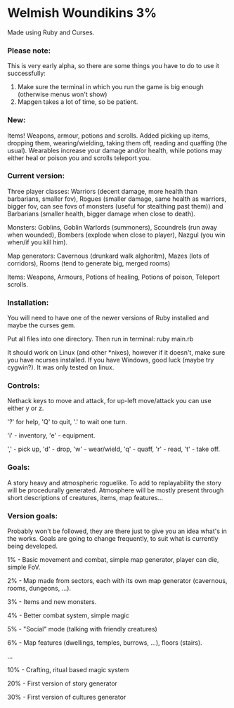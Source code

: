 # Welmish Woundikins 3%
Made using Ruby and Curses.

### Please note:
This is very early alpha, so there are some things you have to do to use it successfully:

1. Make sure the terminal in which you run the game is big enough (otherwise menus won't show)
2. Mapgen takes a lot of time, so be patient.


### New:
Items! Weapons, armour, potions and scrolls. Added picking up items, dropping them, wearing/wielding, taking them off, reading and quaffing (the usual). Wearables increase your damage and/or health, while potions may either heal or poison you and scrolls teleport you.

### Current version:
Three player classes: Warriors (decent damage, more health than barbarians, smaller fov), Rogues (smaller damage, same health as warriors, bigger fov, can see fovs of monsters (useful for stealthing past them)) and Barbarians (smaller health, bigger damage when close to death).

Monsters: Goblins, Goblin Warlords (summoners), Scoundrels (run away when wounded), Bombers (explode when close to player), Nazgul (you win when/if you kill him).

Map generators: Cavernous (drunkard walk alghoritm), Mazes (lots of corridors), Rooms (tend to generate big, merged rooms)

Items: Weapons, Armours, Potions of healing, Potions of poison, Teleport scrolls.

### Installation:
You will need to have one of the newer versions of Ruby installed and maybe the curses gem.

Put all files into one directory. Then run in terminal: ruby main.rb

It should work on Linux (and other *nixes), however if it doesn't, make sure you have ncurses installed. If you have Windows, good luck (maybe try cygwin?). It was only tested on linux.

### Controls:
Nethack keys to move and attack, for up-left move/attack you can use either y or z.

'?' for help, 'Q' to quit, '.' to wait one turn.

'i' - inventory, 'e' - equipment.

',' - pick up, 'd' - drop, 'w' - wear/wield, 'q' - quaff, 'r' - read, 't' - take off.

### Goals:
A story heavy and atmospheric roguelike. To add to replayability the story will be procedurally generated. Atmosphere will be mostly present through short descriptions of creatures, items, map features...

### Version goals:

Probably won't be followed, they are there just to give you an idea what's in the works. Goals are going to change frequently, to suit what is currently being developed.

1%    - Basic movement and combat, simple map generator, player can die, simple FoV.

2%    - Map made from sectors, each with its own map generator (cavernous, rooms, dungeons, ...).

3%    - Items and new monsters.

4%    - Better combat system, simple magic

5%    - "Social" mode (talking with friendly creatures)

6%    - Map features (dwellings, temples, burrows, ...), floors (stairs).

...

10%   - Crafting, ritual based magic system

20%   - First version of story generator

30%   - First version of cultures generator

